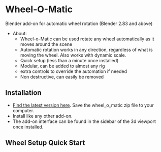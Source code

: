 # Wheel-O-Matic
Blender add-on for automatic wheel rotation (Blender 2.83 and above)
- About:
  - Wheel-o-Matic can be used rotate any wheel automatically as it moves around the scene
  - Automatic rotation works in any direction, regardless of what is moving the wheel. Also works with dynamic scale.
  - Quick setup (less than a minute once installed)
  - Modular, can be added to almost any rig
  - extra controls to override the automation if needed
  - Non destructive, can easily be removed

## Installation
- [Find the latest version here](https://github.com/TechArtToolBox/wheel-o-matic/releases/latest). Save the wheel_o_matic zip file to your computer.
- Install like any other add-on.
- The add-on interface can be found in the sidebar of the 3d viewport once installed. 

## Wheel Setup Quick Start



